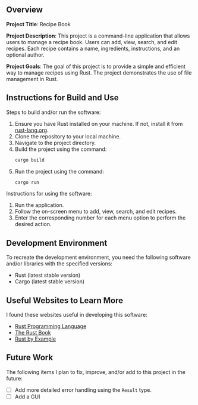 ## Overview

**Project Title**: Recipe Book

**Project Description**: This project is a command-line application that allows users to manage a recipe book.
Users can add, view, search, and edit recipes. Each recipe contains a name, ingredients, instructions, and an optional author.

**Project Goals**: The goal of this project is to provide a simple and efficient way to manage recipes using Rust. 
The project demonstrates the use of file management in Rust.

## Instructions for Build and Use

Steps to build and/or run the software:

1. Ensure you have Rust installed on your machine. If not, install it from [rust-lang.org](https://www.rust-lang.org/).
2. Clone the repository to your local machine.
3. Navigate to the project directory.
4. Build the project using the command:
   ```sh
   cargo build
   ```
5. Run the project using the command:
   ```sh
   cargo run
   ```

Instructions for using the software:

1. Run the application.
2. Follow the on-screen menu to add, view, search, and edit recipes.
3. Enter the corresponding number for each menu option to perform the desired action.

## Development Environment 

To recreate the development environment, you need the following software and/or libraries with the specified versions:

* Rust (latest stable version)
* Cargo (latest stable version)

## Useful Websites to Learn More

I found these websites useful in developing this software:

* [Rust Programming Language](https://www.rust-lang.org/)
* [The Rust Book](https://doc.rust-lang.org/book/)
* [Rust by Example](https://doc.rust-lang.org/rust-by-example/)

## Future Work

The following items I plan to fix, improve, and/or add to this project in the future:

* [ ] Add more detailed error handling using the `Result` type.
* [ ] Add a GUI
